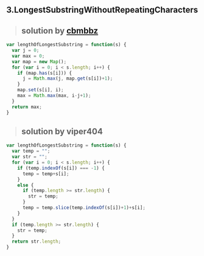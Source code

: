 ## 3.LongestSubstringWithoutRepeatingCharacters
> ## solution by [cbmbbz](https://discuss.leetcode.com/topic/8232/11-line-simple-java-solution-o-n-with-explanation)

```javascript
var lengthOfLongestSubstring = function(s) {
  var j = 0;
  var max = 0;
  var map = new Map();
  for (var i = 0; i < s.length; i++) {
    if (map.has(s[i])) {
      j = Math.max(j, map.get(s[i])+1);
    }
    map.set(s[i], i);
    max = Math.max(max, i-j+1);
  }
  return max;
}
```
> ## solution by viper404

```javascript
var lengthOfLongestSubstring = function(s) {
  var temp = "";
  var str = "";
  for (var i = 0; i < s.length; i++) {
    if (temp.indexOf(s[i]) === -1) {
      temp = temp+s[i];
    }
    else {
      if (temp.length >= str.length) {
        str = temp;
      }
      temp = temp.slice(temp.indexOf(s[i])+1)+s[i];
    }
  }
  if (temp.length >= str.length) {
    str = temp;
  }
  return str.length;
}
```
